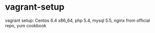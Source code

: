 vagrant-setup
=============

vagrant setup:
Centos 6.4 x86_64, php 5.4, mysql 5.5, nginx from official repo, yum cookbook



